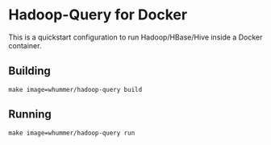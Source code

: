 Hadoop-Query for Docker
=======================

This is a quickstart configuration to run Hadoop/HBase/Hive inside a Docker container.

## Building

```
make image=whummer/hadoop-query build
```

## Running

```
make image=whummer/hadoop-query run
```
